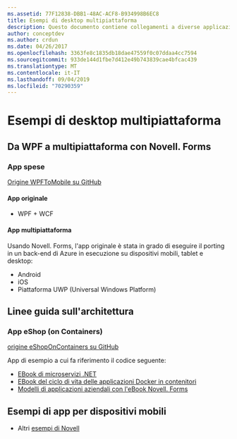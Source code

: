 ```yaml
---
ms.assetid: 77F12838-DBB1-48AC-ACF8-B934998B6EC8
title: Esempi di desktop multipiattaforma
description: Questo documento contiene collegamenti a diverse applicazioni di esempio che sono state trasferite per essere eseguite come app multipiattaforma con Novell.
author: conceptdev
ms.author: crdun
ms.date: 04/26/2017
ms.openlocfilehash: 3363fe8c1835db18dae47559f0c07ddaa4cc7594
ms.sourcegitcommit: 933de144d1fbe7d412e49b743839cae4bfcac439
ms.translationtype: MT
ms.contentlocale: it-IT
ms.lasthandoff: 09/04/2019
ms.locfileid: "70290359"
---
```

# <a name="cross-platform-desktop-samples"></a>Esempi di desktop multipiattaforma

## <a name="wpf-to-cross-platform-with-xamarinforms"></a>Da WPF a multipiattaforma con Novell. Forms

### <a name="expenses-app"></a>App spese

[Origine WPFToMobile su GitHub](https://github.com/nishanil/WPFToMobile)

#### <a name="original-app"></a>App originale

* WPF + WCF

#### <a name="cross-platform-apps"></a>App multipiattaforma

Usando Novell. Forms, l'app originale è stata in grado di eseguire il porting in un back-end di Azure in esecuzione su dispositivi mobili, tablet e desktop:

* Android
* iOS
* Piattaforma UWP (Universal Windows Platform)

## <a name="architecture-guidance"></a>Linee guida sull'architettura

### <a name="eshop-on-containers-app"></a>App eShop (on Containers)

[origine eShopOnContainers su GitHub](https://github.com/dotnet-architecture/eShopOnContainers)

App di esempio a cui fa riferimento il codice seguente:

* [EBook di microservizi .NET](https://aka.ms/microservicesebook)
* [EBook del ciclo di vita delle applicazioni Docker in contenitori](https://aka.ms/dockerlifecycleebook)
* [Modelli di applicazioni aziendali con l'eBook Novell. Forms](~/xamarin-forms/enterprise-application-patterns/index.md)

## <a name="mobile-app-samples"></a>Esempi di app per dispositivi mobili

* Altri [esempi di Novell](https://docs.microsoft.com/samples/browse/?products=xamarin)
